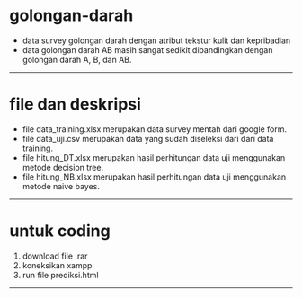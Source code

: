 # golongan-darah
  - data survey golongan darah dengan atribut tekstur kulit dan kepribadian
  - data golongan darah AB masih sangat sedikit dibandingkan dengan golongan darah A, B, dan AB.
--------------------------------------------------------------------------------------------
# file dan deskripsi
  - file data_training.xlsx merupakan data survey mentah dari google form.
  - file data_uji.csv merupakan data yang sudah diseleksi dari dari data training.
  - file hitung_DT.xlsx merupakan hasil perhitungan data uji menggunakan metode decision tree.
  - file hitung_NB.xlsx merupakan hasil perhitungan data uji menggunakan metode naive bayes.
--------------------------------------------------------------------------------------------
# untuk coding
  1. download file .rar
  2. koneksikan xampp
  3. run file prediksi.html
--------------------------------------------------------------------------------------------
